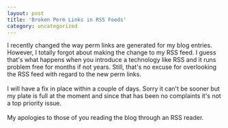 ```yaml
---
layout: post
title: 'Broken Perm Links in RSS Feeds'
category: uncategorized
---
```


I recently changed the way perm links are generated for my blog entries.  However, I totally forgot about making the change to my RSS feed.  I guess that's what happens when you introduce a technology like RSS and it runs problem free for months if not years.  Still, that's no excuse for overlooking the RSS feed with regard to the new perm links.<br /><br />I will have a fix in place within a couple of days.  Sorry it can't be sooner but my plate is full at the moment and since that has been no complaints it's not a top priority issue.<br /><br />My apologies to those of you reading the blog through an RSS reader.

